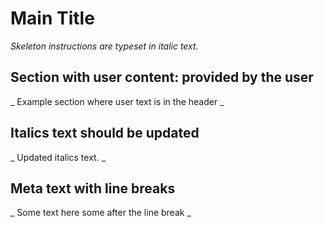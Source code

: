# Main Title

_Skeleton instructions are typeset in italic text._

## Section with user content: provided by the user

_ Example section where user text is in the header _

## Italics text should be updated

_ Updated italics text. _

## Meta text with line breaks

_ Some text here
some after the line break _

